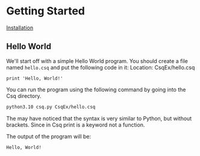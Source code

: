 # Getting Started

[Installation](installation.md)

## Hello World

We'll start off with a simple Hello World program.
You should create a file named `hello.csq` and put the following code in it:
Location: CsqEx/hello.csq
```csq
print 'Hello, World!'
```

You can run the program using the following command by going into the Csq directory.

```bash
python3.10 csq.py CsqEx/hello.csq
```

The may have noticed that the syntax is very similar to Python, but without brackets.
Since in Csq print is a keyword not a function.

The output of the program will be:

```bash
Hello, World!
```
